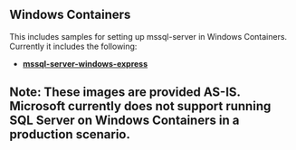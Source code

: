 ## Windows Containers
This includes samples for setting up mssql-server in Windows Containers. Currently it includes the following:
- __[mssql-server-windows-express](mssql-server-windows-express/)__

## Note: These images are provided AS-IS. Microsoft currently does not support running SQL Server on Windows Containers in a production scenario. 
